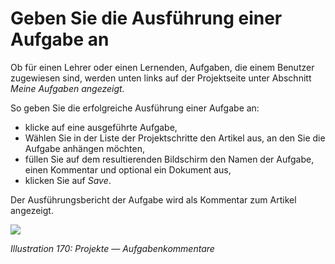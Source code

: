 
# Geben Sie die Ausführung einer Aufgabe an

Ob für einen Lehrer oder einen Lernenden, Aufgaben, die einem Benutzer zugewiesen sind, werden unten links auf der Projektseite unter Abschnitt _Meine Aufgaben angezeigt._

So geben Sie die erfolgreiche Ausführung einer Aufgabe an:

* klicke auf eine ausgeführte Aufgabe,
* Wählen Sie in der Liste der Projektschritte den Artikel aus, an den Sie die Aufgabe anhängen möchten,
* füllen Sie auf dem resultierenden Bildschirm den Namen der Aufgabe, einen Kommentar und optional ein Dokument aus,
* klicken Sie auf _Save_.

Der Ausführungsbericht der Aufgabe wird als Kommentar zum Artikel angezeigt.

![](../../.gitbook/assets/images240.png)

_Illustration 170: Projekte — Aufgabenkommentare_